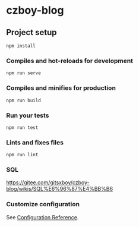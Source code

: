 # czboy-blog

## Project setup
```
npm install
```

### Compiles and hot-reloads for development
```
npm run serve
```

### Compiles and minifies for production
```
npm run build
```

### Run your tests
```
npm run test
```

### Lints and fixes files
```
npm run lint
```

### SQL
https://gitee.com/gitsxboy/czboy-blog/wikis/SQL%E6%96%87%E4%BB%B6

### Customize configuration
See [Configuration Reference](https://cli.vuejs.org/config/).
